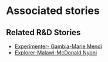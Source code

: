 # Associated stories

<!-- !!DO NOT REMOVE!! start autogenerated hyperlinks -->
## Related R&D Stories
- [Experimenter\- Gambia\-Marie Mendi ](/stories/?doc=Experimenters_GMB)
- [Explorer\-Malawi\-McDonald Nyoni](/stories/?doc=Explorers_MWI)
<!-- !!DO NOT REMOVE!! end autogenerated hyperlinks -->